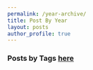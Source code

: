 ```yaml
---
permalink: /year-archive/
title: Post By Year
layout: posts
author_profile: true
---
```


### Posts by <strong><i class="fas fa-fw fa-tags" aria-hidden="true"></i>  Tags [here](/tags)